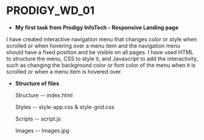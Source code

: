 # PRODIGY_WD_01
* **My first task from Prodigy InfoTech - Responsive Landing page**

I have created interactive navigation menu that changes color or style when scrolled or when hovering over a menu item and the navigation menu should have a fixed position and be visible on all pages.
I have used HTML to structure the menu, CSS to style it, and Javascript to add the interactivity, such as changing the background color or font color of the menu when it is scrolled or when a menu item is hovered over.

* **Structure of files**

    Structure -- index.html
    
    Styles -- style-app.css & style-grid.css     
    
    Scripts
     -- script.js
    
    Images
     -- Images.jpg
